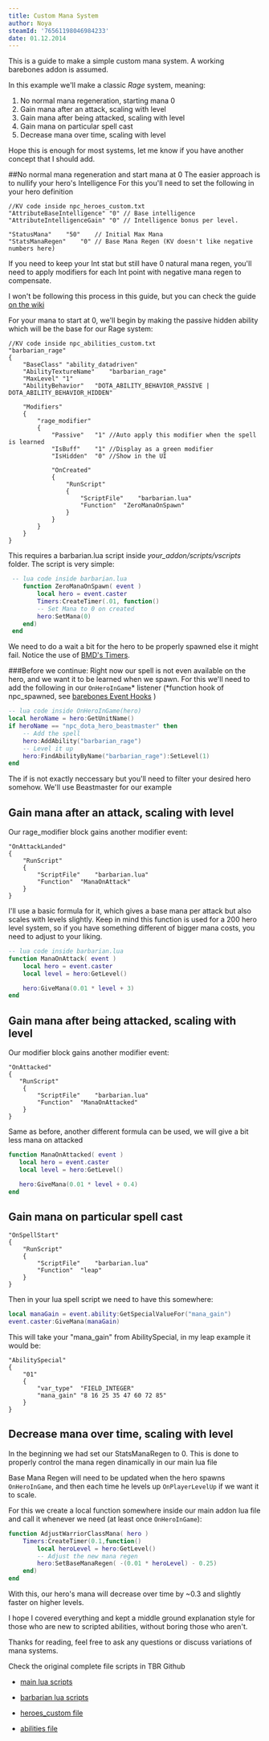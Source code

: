 ```yaml
---
title: Custom Mana System
author: Noya
steamId: '76561198046984233'
date: 01.12.2014
---
```


This is a guide to make a simple custom mana system. A working barebones addon is assumed. 

In this example we'll make a classic *Rage* system, meaning:
1. No normal mana regeneration, starting mana 0
2. Gain mana after an attack, scaling with level 
3. Gain mana after being attacked, scaling with level
4. Gain mana on particular spell cast
5. Decrease mana over time, scaling with level

Hope this is enough for most systems, let me know if you have another concept that I should add.


##No normal mana regeneration and start mana at 0
 The easier approach is to nullify your hero's Intelligence
 For this you'll need to set the following in your hero definition


```
//KV code inside npc_heroes_custom.txt
"AttributeBaseIntelligence" "0" // Base intelligence
"AttributeIntelligenceGain" "0" // Intelligence bonus per level.
   
"StatusMana"	"50"    // Initial Max Mana
"StatsManaRegen"	"0"	// Base Mana Regen (KV doesn't like negative numbers here) 
```

If you need to keep your Int stat but still have 0 natural mana regen, you'll need to apply modifiers for each Int point with negative mana regen to compensate. 

I won't be following this process in this guide, but you can check the guide [on the wiki](https://developer.valvesoftware.com/wiki/Dota_2_Workshop_Tools/Scripting/Using_Bitfields_To_Adjust_Stat_Value_Bonuses)

For your mana to start at 0, we'll begin by making the passive hidden ability which will be the base for our Rage system:


```
//KV code inside npc_abilities_custom.txt
"barbarian_rage" 
{
    "BaseClass" "ability_datadriven"
    "AbilityTextureName"	"barbarian_rage"
    "MaxLevel" "1"
    "AbilityBehavior"	"DOTA_ABILITY_BEHAVIOR_PASSIVE | DOTA_ABILITY_BEHAVIOR_HIDDEN"

    "Modifiers"
    { 
        "rage_modifier"
        {
            "Passive"	"1"	//Auto apply this modifier when the spell is learned
            "IsBuff"	"1"	//Display as a green modifier
            "IsHidden"	"0"	//Show in the UI

            "OnCreated"
            {
                "RunScript"
                {
                    "ScriptFile"	"barbarian.lua"
                    "Function"	"ZeroManaOnSpawn"
                }
            }
        }
    }
}
```


This requires a barbarian.lua script inside *your_addon/scripts/vscripts* folder.
The script is very simple:

```lua
 -- lua code inside barbarian.lua
    function ZeroManaOnSpawn( event ) 
        local hero = event.caster
        Timers:CreateTimer(.01, function()
        -- Set Mana to 0 on created
        hero:SetMana(0)
    end)
 end
```

We need to do a wait a bit for the hero to be properly spawned else it might fail. Notice the use of [BMD's Timers](https://github.com/bmddota/barebones/blob/source2/game/dota_addons/barebones/scripts/vscripts/timers.lua).

###Before we continue:
Right now our spell is not even available on the hero, and we want it to be learned when we spawn.
 For this we'll need to add the following in our `OnHeroInGame`* listener (*function hook of npc_spawned, see [barebones Event Hooks](https://github.com/bmddota/barebones/blob/source2/game/dota_addons/barebones/scripts/vscripts/barebones.lua#L443) )


```lua
-- lua code inside OnHeroInGame(hero)
local heroName = hero:GetUnitName()
if heroName == "npc_dota_hero_beastmaster" then
    -- Add the spell
    hero:AddAbility("barbarian_rage")
    -- Level it up
    hero:FindAbilityByName("barbarian_rage"):SetLevel(1)
end
```

The if is not exactly neccessary but you'll need to filter your desired hero somehow. We'll use Beastmaster for our example


## Gain mana after an attack, scaling with level 

Our rage_modifier block gains another modifier event:

```
"OnAttackLanded"
{
    "RunScript"
    {
        "ScriptFile"	"barbarian.lua"
        "Function"	"ManaOnAttack"
    }
} 
```

I'll use a basic formula for it, which gives a base mana per attack but also scales with levels slightly.
Keep in mind this function is used for a 200 hero level system, so if you have something different of bigger mana costs, you need to adjust to your liking.

```lua
-- lua code inside barbarian.lua
function ManaOnAttack( event )
    local hero = event.caster
    local level = hero:GetLevel()

    hero:GiveMana(0.01 * level + 3)
end
```


## Gain mana after being attacked, scaling with level

Our modifier block gains another modifier event:
```
"OnAttacked"
{
   "RunScript"
    {
        "ScriptFile"	"barbarian.lua"
        "Function"	"ManaOnAttacked"
    }
}
```

Same as before, another different formula can be used, we will give a bit less mana on attacked

```lua
function ManaOnAttacked( event )
   local hero = event.caster
   local level = hero:GetLevel()

   hero:GiveMana(0.01 * level + 0.4)
end
```


## Gain mana on particular spell cast

```
"OnSpellStart" 
{
    "RunScript"
    { 
        "ScriptFile"	"barbarian.lua"
        "Function"	"leap"
    }
}
```

Then in your lua spell script we need to have this somewhere:

```lua
local manaGain = event.ability:GetSpecialValueFor("mana_gain")
event.caster:GiveMana(manaGain)
```

This will take your "mana_gain" from AbilitySpecial, in my leap example it would be:

```
"AbilitySpecial"
{
    "01"
    {
        "var_type"	"FIELD_INTEGER"
        "mana_gain"	"8 16 25 35 47 60 72 85"
    }
}
```

## Decrease mana over time, scaling with level

In the beginning we had set our StatsManaRegen to 0. This is done to properly control the mana regen dinamically in our main lua file

Base Mana Regen will need to be updated when the hero spawns `OnHeroInGame`, and then each time he levels up `OnPlayerLevelUp` if we want it to scale.

For this we create a local function somewhere inside our main addon lua file and call it whenever we need (at least once `OnHeroInGame`):

```lua
function AdjustWarriorClassMana( hero ) 
    Timers:CreateTimer(0.1,function() 
        local heroLevel = hero:GetLevel()
        -- Adjust the new mana regen
        hero:SetBaseManaRegen( -(0.01 * heroLevel) - 0.25)
    end)
end

```

With this, our hero's mana will decrease over time by ~0.3 and slightly faster on higher levels.


I hope I covered everything and kept a middle ground explanation style for those who are new to scripted abilities, without boring those who aren't.

Thanks for reading, feel free to ask any questions or discuss variations of mana systems.

Check the original complete file scripts in TBR Github

* [main lua scripts](https://github.com/Aleteh/TBR3/blob/master/scripts/vscripts/tbr.lua)

* [barbarian lua scripts](https://github.com/Aleteh/TBR3/blob/master/scripts/vscripts/abilities/barbarian.lua)

* [heroes_custom file](https://github.com/Aleteh/TBR3/blob/master/scripts/npc/npc_heroes_custom.txt)

* [abilities file](https://github.com/Aleteh/TBR3/blob/master/scripts/npc/npc_abilities_custom.txt)

